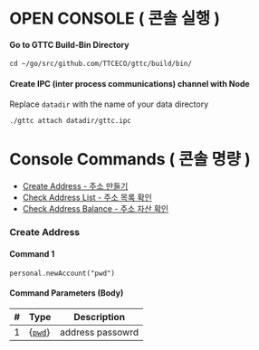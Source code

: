# OPEN CONSOLE ( 콘솔 실행 )

#### Go to GTTC Build-Bin Directory 

```
cd ~/go/src/github.com/TTCECO/gttc/build/bin/
```
#### Create IPC (inter process communications) channel with Node

Replace `datadir` with the name of your data directory

```
./gttc attach datadir/gttc.ipc
```

# Console Commands ( 콘솔 명량 )

- [Create Address - 주소 만들기 ](#CreateAddress)
- [Check Address List - 주소 목록 확인 ](#AddressList)
- [Check Address Balance - 주소 자산 확인 ](#CheckBalance)


### Create Address

#### Command 1 

```
personal.newAccount("pwd")
```


#### Command Parameters (Body)

| #    | Type                               | Description                                                  |
| ---- | ---------------------------------- | ------------------------------------------------------------ |
| 1    | {[`pwd`](`string`)}                  | address passowrd                               |
